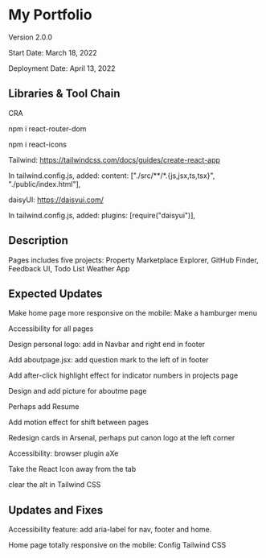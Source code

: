 # My Portfolio

Version 2.0.0

Start Date: March 18, 2022

Deployment Date: April 13, 2022

## Libraries & Tool Chain

CRA

npm i react-router-dom

npm i react-icons

Tailwind: https://tailwindcss.com/docs/guides/create-react-app

In tailwind.config.js, added:
content: ["./src/**/*.{js,jsx,ts,tsx}", "./public/index.html"],

daisyUI: https://daisyui.com/

In tailwind.config.js, added:
plugins: [require("daisyui")],

## Description

Pages includes five projects:
Property Marketplace Explorer,
GitHub Finder,
Feedback UI,
Todo List
Weather App

## Expected Updates

Make home page more responsive on the mobile: Make a hamburger menu

Accessibility for all pages

Design personal logo: add in Navbar and right end in footer

Add aboutpage.jsx: add question mark to the left of in footer

Add after-click highlight effect for indicator numbers in projects page

Design and add picture for aboutme page

Perhaps add Resume

Add motion effect for shift between pages

Redesign cards in Arsenal, perhaps put canon logo at the left corner

Accessibility: browser plugin aXe

Take the React Icon away from the tab

clear the alt in Tailwind CSS

## Updates and Fixes

Accessibility feature: add aria-label for nav, footer and home.

Home page totally responsive on the mobile: Config Tailwind CSS
